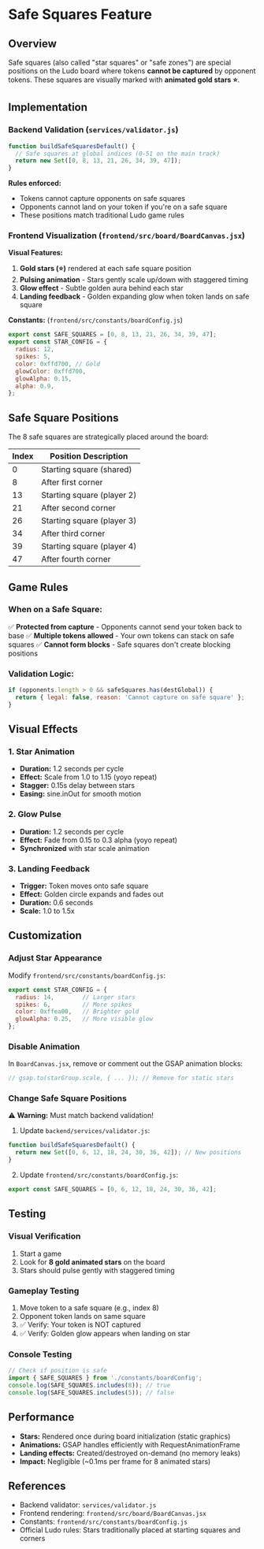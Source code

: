 # Safe Squares Feature

## Overview

Safe squares (also called "star squares" or "safe zones") are special positions on the Ludo board where tokens **cannot be captured** by opponent tokens. These squares are visually marked with **animated gold stars ⭐**.

## Implementation

### Backend Validation (`services/validator.js`)

```javascript
function buildSafeSquaresDefault() {
  // Safe squares at global indices (0-51 on the main track)
  return new Set([0, 8, 13, 21, 26, 34, 39, 47]);
}
```

**Rules enforced:**
- Tokens cannot capture opponents on safe squares
- Opponents cannot land on your token if you're on a safe square
- These positions match traditional Ludo game rules

### Frontend Visualization (`frontend/src/board/BoardCanvas.jsx`)

**Visual Features:**
1. **Gold stars (⭐)** rendered at each safe square position
2. **Pulsing animation** - Stars gently scale up/down with staggered timing
3. **Glow effect** - Subtle golden aura behind each star
4. **Landing feedback** - Golden expanding glow when token lands on safe square

**Constants:** (`frontend/src/constants/boardConfig.js`)
```javascript
export const SAFE_SQUARES = [0, 8, 13, 21, 26, 34, 39, 47];
export const STAR_CONFIG = {
  radius: 12,
  spikes: 5,
  color: 0xffd700, // Gold
  glowColor: 0xffd700,
  glowAlpha: 0.15,
  alpha: 0.9,
};
```

## Safe Square Positions

The 8 safe squares are strategically placed around the board:

| Index | Position Description |
|-------|---------------------|
| 0     | Starting square (shared) |
| 8     | After first corner |
| 13    | Starting square (player 2) |
| 21    | After second corner |
| 26    | Starting square (player 3) |
| 34    | After third corner |
| 39    | Starting square (player 4) |
| 47    | After fourth corner |

## Game Rules

### When on a Safe Square:
✅ **Protected from capture** - Opponents cannot send your token back to base
✅ **Multiple tokens allowed** - Your own tokens can stack on safe squares
✅ **Cannot form blocks** - Safe squares don't create blocking positions

### Validation Logic:
```javascript
if (opponents.length > 0 && safeSquares.has(destGlobal)) {
  return { legal: false, reason: 'Cannot capture on safe square' };
}
```

## Visual Effects

### 1. Star Animation
- **Duration:** 1.2 seconds per cycle
- **Effect:** Scale from 1.0 to 1.15 (yoyo repeat)
- **Stagger:** 0.15s delay between stars
- **Easing:** sine.inOut for smooth motion

### 2. Glow Pulse
- **Duration:** 1.2 seconds per cycle
- **Effect:** Fade from 0.15 to 0.3 alpha (yoyo repeat)
- **Synchronized** with star scale animation

### 3. Landing Feedback
- **Trigger:** Token moves onto safe square
- **Effect:** Golden circle expands and fades out
- **Duration:** 0.6 seconds
- **Scale:** 1.0 to 1.5x

## Customization

### Adjust Star Appearance
Modify `frontend/src/constants/boardConfig.js`:
```javascript
export const STAR_CONFIG = {
  radius: 14,        // Larger stars
  spikes: 6,         // More spikes
  color: 0xffea00,   // Brighter gold
  glowAlpha: 0.25,   // More visible glow
};
```

### Disable Animation
In `BoardCanvas.jsx`, remove or comment out the GSAP animation blocks:
```javascript
// gsap.to(starGroup.scale, { ... }); // Remove for static stars
```

### Change Safe Square Positions
⚠️ **Warning:** Must match backend validation!

1. Update `backend/services/validator.js`:
```javascript
function buildSafeSquaresDefault() {
  return new Set([0, 6, 12, 18, 24, 30, 36, 42]); // New positions
}
```

2. Update `frontend/src/constants/boardConfig.js`:
```javascript
export const SAFE_SQUARES = [0, 6, 12, 18, 24, 30, 36, 42];
```

## Testing

### Visual Verification
1. Start a game
2. Look for **8 gold animated stars** on the board
3. Stars should pulse gently with staggered timing

### Gameplay Testing
1. Move token to a safe square (e.g., index 8)
2. Opponent token lands on same square
3. ✅ Verify: Your token is NOT captured
4. ✅ Verify: Golden glow appears when landing on star

### Console Testing
```javascript
// Check if position is safe
import { SAFE_SQUARES } from './constants/boardConfig';
console.log(SAFE_SQUARES.includes(8)); // true
console.log(SAFE_SQUARES.includes(5)); // false
```

## Performance

- **Stars:** Rendered once during board initialization (static graphics)
- **Animations:** GSAP handles efficiently with RequestAnimationFrame
- **Landing effects:** Created/destroyed on-demand (no memory leaks)
- **Impact:** Negligible (~0.1ms per frame for 8 animated stars)

## References

- Backend validator: `services/validator.js`
- Frontend rendering: `frontend/src/board/BoardCanvas.jsx`
- Constants: `frontend/src/constants/boardConfig.js`
- Official Ludo rules: Stars traditionally placed at starting squares and corners
